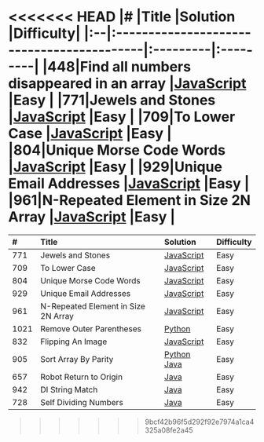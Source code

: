 <<<<<<< HEAD
|#  |Title                                      |Solution  |Difficulty|
|:--|:------------------------------------------|:---------|:---------|
|448|Find all numbers disappeared in an array   |[JavaScript](https://github.com/nimpod/leetcode/blob/master/algorithms/find-all-numbers-disappeared-in-an-array/index.js)  |Easy      |
|771|Jewels and Stones                          |[JavaScript](https://github.com/nimpod/leetcode/blob/master/algorithms/jewels-and-stones/index.js)                         |Easy      |
|709|To Lower Case                              |[JavaScript](https://github.com/nimpod/leetcode/tree/master/algorithms/to-lower-case/index.js)                             |Easy      |
|804|Unique Morse Code Words                    |[JavaScript](https://github.com/nimpod/leetcode/blob/master/algorithms/unique-morse-code-words/index.js)                   |Easy      |
|929|Unique Email Addresses                     |[JavaScript](https://github.com/nimpod/leetcode/blob/master/algorithms/unique-email-addresses/index.js)                    |Easy      |
|961|N-Repeated Element in Size 2N Array        |[JavaScript](https://github.com/nimpod/leetcode/blob/master/algorithms/N-repeated-element-in-size-2N-array/index.js)       |Easy      |    
=======
|#  |Title                               |Solution  |Difficulty|
|:--|:-----------------------------------|:---------|:---------|
|771|Jewels and Stones                   |[JavaScript](https://github.com/nimpod/leetcode/blob/master/algorithms/jewels-and-stones/index.js)                  |Easy      |
|709|To Lower Case                       |[JavaScript](https://github.com/nimpod/leetcode/tree/master/algorithms/to-lower-case/index.js)                      |Easy      |
|804|Unique Morse Code Words             |[JavaScript](https://github.com/nimpod/leetcode/blob/master/algorithms/unique-morse-code-words/index.js)            |Easy      |
|929|Unique Email Addresses              |[JavaScript](https://github.com/nimpod/leetcode/blob/master/algorithms/unique-email-addresses/index.js)             |Easy      |
|961|N-Repeated Element in Size 2N Array |[JavaScript](https://github.com/nimpod/leetcode/blob/master/algorithms/N-repeated-element-in-size-2N-array/index.js)|Easy      |
|1021|Remove Outer Parentheses           |[Python](https://github.com/nimpod/leetcode/blob/master/algorithms/remove-outer-parentheses/main.py)|Easy      |
|832|Flipping An Image                   |[JavaScript](https://github.com/nimpod/leetcode/blob/master/algorithms/flipping-an-image/index.js)|Easy      |
|905|Sort Array By Parity                |[Python](https://github.com/nimpod/leetcode/blob/master/algorithms/sort-array-by-parity/main.py)  [Java](https://github.com/nimpod/leetcode/blob/master/algorithms/sort-array-by-parity/Main.java)|Easy      |
|657|Robot Return to Origin              |[Java](https://github.com/nimpod/leetcode/blob/master/algorithms/robot-returns-to-origin/Main.java)|Easy      |
|942|DI String Match                     |[Java](https://github.com/nimpod/leetcode/blob/master/algorithms/di-string-match/Main.java)|Easy      |
|728|Self Dividing Numbers               |[Java](https://github.com/nimpod/leetcode/blob/master/algorithms/self-dividing-numbers/Main.java)|Easy      |
>>>>>>> 9bcf42b96f5d292f92e7974a1ca4325a08fe2a45
